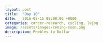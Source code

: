 ```yaml
---
layout: post
title:  "Day 10"
date:   2016-08-15 09:00:00 +0000
categories: cancer-research, cycling, lejog
image: /assets/images/coming-soon.png
description: Peebles to Dollar
---
```

